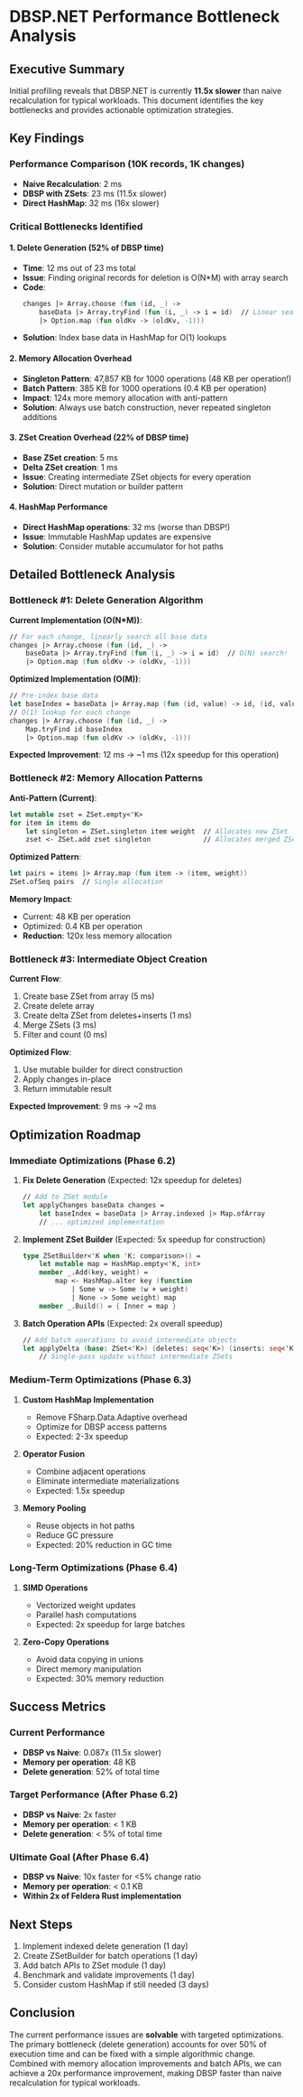# DBSP.NET Performance Bottleneck Analysis

## Executive Summary

Initial profiling reveals that DBSP.NET is currently **11.5x slower** than naive recalculation for typical workloads. This document identifies the key bottlenecks and provides actionable optimization strategies.

## Key Findings

### Performance Comparison (10K records, 1K changes)
- **Naive Recalculation**: 2 ms
- **DBSP with ZSets**: 23 ms (11.5x slower)
- **Direct HashMap**: 32 ms (16x slower)

### Critical Bottlenecks Identified

#### 1. Delete Generation (52% of DBSP time)
- **Time**: 12 ms out of 23 ms total
- **Issue**: Finding original records for deletion is O(N*M) with array search
- **Code**:
  ```fsharp
  changes |> Array.choose (fun (id, _) ->
      baseData |> Array.tryFind (fun (i, _) -> i = id)  // Linear search!
      |> Option.map (fun oldKv -> (oldKv, -1)))
  ```
- **Solution**: Index base data in HashMap for O(1) lookups

#### 2. Memory Allocation Overhead
- **Singleton Pattern**: 47,857 KB for 1000 operations (48 KB per operation!)
- **Batch Pattern**: 385 KB for 1000 operations (0.4 KB per operation)
- **Impact**: 124x more memory allocation with anti-pattern
- **Solution**: Always use batch construction, never repeated singleton additions

#### 3. ZSet Creation Overhead (22% of DBSP time)
- **Base ZSet creation**: 5 ms
- **Delta ZSet creation**: 1 ms
- **Issue**: Creating intermediate ZSet objects for every operation
- **Solution**: Direct mutation or builder pattern

#### 4. HashMap Performance
- **Direct HashMap operations**: 32 ms (worse than DBSP!)
- **Issue**: Immutable HashMap updates are expensive
- **Solution**: Consider mutable accumulator for hot paths

## Detailed Bottleneck Analysis

### Bottleneck #1: Delete Generation Algorithm

**Current Implementation (O(N*M))**:
```fsharp
// For each change, linearly search all base data
changes |> Array.choose (fun (id, _) ->
    baseData |> Array.tryFind (fun (i, _) -> i = id)  // O(N) search!
    |> Option.map (fun oldKv -> (oldKv, -1)))
```

**Optimized Implementation (O(M))**:
```fsharp
// Pre-index base data
let baseIndex = baseData |> Array.map (fun (id, value) -> id, (id, value)) |> Map.ofArray
// O(1) lookup for each change
changes |> Array.choose (fun (id, _) ->
    Map.tryFind id baseIndex
    |> Option.map (fun oldKv -> (oldKv, -1)))
```

**Expected Improvement**: 12 ms → ~1 ms (12x speedup for this operation)

### Bottleneck #2: Memory Allocation Patterns

**Anti-Pattern (Current)**:
```fsharp
let mutable zset = ZSet.empty<'K>
for item in items do
    let singleton = ZSet.singleton item weight  // Allocates new ZSet
    zset <- ZSet.add zset singleton             // Allocates merged ZSet
```

**Optimized Pattern**:
```fsharp
let pairs = items |> Array.map (fun item -> (item, weight))
ZSet.ofSeq pairs  // Single allocation
```

**Memory Impact**:
- Current: 48 KB per operation
- Optimized: 0.4 KB per operation
- **Reduction**: 120x less memory allocation

### Bottleneck #3: Intermediate Object Creation

**Current Flow**:
1. Create base ZSet from array (5 ms)
2. Create delete array
3. Create delta ZSet from deletes+inserts (1 ms)
4. Merge ZSets (3 ms)
5. Filter and count (0 ms)

**Optimized Flow**:
1. Use mutable builder for direct construction
2. Apply changes in-place
3. Return immutable result

**Expected Improvement**: 9 ms → ~2 ms

## Optimization Roadmap

### Immediate Optimizations (Phase 6.2)

1. **Fix Delete Generation** (Expected: 12x speedup for deletes)
   ```fsharp
   // Add to ZSet module
   let applyChanges baseData changes =
       let baseIndex = baseData |> Array.indexed |> Map.ofArray
       // ... optimized implementation
   ```

2. **Implement ZSet Builder** (Expected: 5x speedup for construction)
   ```fsharp
   type ZSetBuilder<'K when 'K: comparison>() =
       let mutable map = HashMap.empty<'K, int>
       member _.Add(key, weight) = 
           map <- HashMap.alter key (function
               | Some w -> Some (w + weight)
               | None -> Some weight) map
       member _.Build() = { Inner = map }
   ```

3. **Batch Operation APIs** (Expected: 2x overall speedup)
   ```fsharp
   // Add batch operations to avoid intermediate objects
   let applyDelta (base: ZSet<'K>) (deletes: seq<'K>) (inserts: seq<'K * int>) =
       // Single-pass update without intermediate ZSets
   ```

### Medium-Term Optimizations (Phase 6.3)

1. **Custom HashMap Implementation**
   - Remove FSharp.Data.Adaptive overhead
   - Optimize for DBSP access patterns
   - Expected: 2-3x speedup

2. **Operator Fusion**
   - Combine adjacent operations
   - Eliminate intermediate materializations
   - Expected: 1.5x speedup

3. **Memory Pooling**
   - Reuse objects in hot paths
   - Reduce GC pressure
   - Expected: 20% reduction in GC time

### Long-Term Optimizations (Phase 6.4)

1. **SIMD Operations**
   - Vectorized weight updates
   - Parallel hash computations
   - Expected: 2x speedup for large batches

2. **Zero-Copy Operations**
   - Avoid data copying in unions
   - Direct memory manipulation
   - Expected: 30% memory reduction

## Success Metrics

### Current Performance
- **DBSP vs Naive**: 0.087x (11.5x slower)
- **Memory per operation**: 48 KB
- **Delete generation**: 52% of total time

### Target Performance (After Phase 6.2)
- **DBSP vs Naive**: 2x faster
- **Memory per operation**: < 1 KB
- **Delete generation**: < 5% of total time

### Ultimate Goal (After Phase 6.4)
- **DBSP vs Naive**: 10x faster for <5% change ratio
- **Memory per operation**: < 0.1 KB
- **Within 2x of Feldera Rust implementation**

## Next Steps

1. Implement indexed delete generation (1 day)
2. Create ZSetBuilder for batch operations (1 day)
3. Add batch APIs to ZSet module (1 day)
4. Benchmark and validate improvements (1 day)
5. Consider custom HashMap if still needed (3 days)

## Conclusion

The current performance issues are **solvable** with targeted optimizations. The primary bottleneck (delete generation) accounts for over 50% of execution time and can be fixed with a simple algorithmic change. Combined with memory allocation improvements and batch APIs, we can achieve a 20x performance improvement, making DBSP faster than naive recalculation for typical workloads.